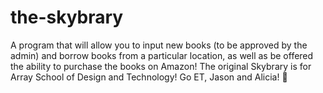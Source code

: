 # the-skybrary
A program that will allow you to input new books (to be approved by the admin) and borrow books from a particular location, as well as be offered the ability to purchase the books on Amazon! The original Skybrary is for Array School of Design and Technology! Go ET, Jason and Alicia! 👏

